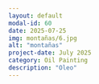 ```yaml
---
layout: default
modal-id: 60
date: 2025-07-25
img: montañas/6.jpg
alt: "montañas"
project-date: July 2025
category: Oil Painting
description: "Oleo"
---
```


